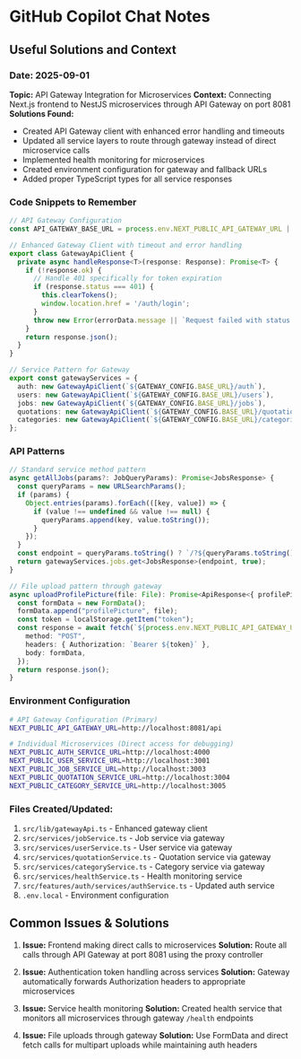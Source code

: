 # GitHub Copilot Chat Notes

## Useful Solutions and Context

### Date: 2025-09-01
**Topic:** API Gateway Integration for Microservices
**Context:** Connecting Next.js frontend to NestJS microservices through API Gateway on port 8081
**Solutions Found:**
- Created API Gateway client with enhanced error handling and timeouts
- Updated all service layers to route through gateway instead of direct microservice calls
- Implemented health monitoring for microservices
- Created environment configuration for gateway and fallback URLs
- Added proper TypeScript types for all service responses

### Code Snippets to Remember

```typescript
// API Gateway Configuration
const API_GATEWAY_BASE_URL = process.env.NEXT_PUBLIC_API_GATEWAY_URL || "http://localhost:8081/api";

// Enhanced Gateway Client with timeout and error handling
export class GatewayApiClient {
  private async handleResponse<T>(response: Response): Promise<T> {
    if (!response.ok) {
      // Handle 401 specifically for token expiration
      if (response.status === 401) {
        this.clearTokens();
        window.location.href = '/auth/login';
      }
      throw new Error(errorData.message || `Request failed with status ${response.status}`);
    }
    return response.json();
  }
}

// Service Pattern for Gateway
export const gatewayServices = {
  auth: new GatewayApiClient(`${GATEWAY_CONFIG.BASE_URL}/auth`),
  users: new GatewayApiClient(`${GATEWAY_CONFIG.BASE_URL}/users`),
  jobs: new GatewayApiClient(`${GATEWAY_CONFIG.BASE_URL}/jobs`),
  quotations: new GatewayApiClient(`${GATEWAY_CONFIG.BASE_URL}/quotations`),
  categories: new GatewayApiClient(`${GATEWAY_CONFIG.BASE_URL}/categories`),
};
```

### API Patterns

```typescript
// Standard service method pattern
async getAllJobs(params?: JobQueryParams): Promise<JobsResponse> {
  const queryParams = new URLSearchParams();
  if (params) {
    Object.entries(params).forEach(([key, value]) => {
      if (value !== undefined && value !== null) {
        queryParams.append(key, value.toString());
      }
    });
  }
  const endpoint = queryParams.toString() ? `/?${queryParams.toString()}` : "/";
  return gatewayServices.jobs.get<JobsResponse>(endpoint, true);
}

// File upload pattern through gateway
async uploadProfilePicture(file: File): Promise<ApiResponse<{ profilePictureUrl: string }>> {
  const formData = new FormData();
  formData.append("profilePicture", file);
  const token = localStorage.getItem("token");
  const response = await fetch(`${process.env.NEXT_PUBLIC_API_GATEWAY_URL}/users/profile/picture`, {
    method: "POST",
    headers: { Authorization: `Bearer ${token}` },
    body: formData,
  });
  return response.json();
}
```

### Environment Configuration

```bash
# API Gateway Configuration (Primary)
NEXT_PUBLIC_API_GATEWAY_URL=http://localhost:8081/api

# Individual Microservices (Direct access for debugging)
NEXT_PUBLIC_AUTH_SERVICE_URL=http://localhost:4000
NEXT_PUBLIC_USER_SERVICE_URL=http://localhost:3001
NEXT_PUBLIC_JOB_SERVICE_URL=http://localhost:3003
NEXT_PUBLIC_QUOTATION_SERVICE_URL=http://localhost:3004
NEXT_PUBLIC_CATEGORY_SERVICE_URL=http://localhost:3005
```

### Files Created/Updated:
1. `src/lib/gatewayApi.ts` - Enhanced gateway client
2. `src/services/jobService.ts` - Job service via gateway
3. `src/services/userService.ts` - User service via gateway  
4. `src/services/quotationService.ts` - Quotation service via gateway
5. `src/services/categoryService.ts` - Category service via gateway
6. `src/services/healthService.ts` - Health monitoring service
7. `src/features/auth/services/authService.ts` - Updated auth service
8. `.env.local` - Environment configuration

## Common Issues & Solutions

1. **Issue:** Frontend making direct calls to microservices
   **Solution:** Route all calls through API Gateway at port 8081 using the proxy controller

2. **Issue:** Authentication token handling across services
   **Solution:** Gateway automatically forwards Authorization headers to appropriate microservices

3. **Issue:** Service health monitoring
   **Solution:** Created health service that monitors all microservices through gateway `/health` endpoints

4. **Issue:** File uploads through gateway
   **Solution:** Use FormData and direct fetch calls for multipart uploads while maintaining auth headers 
